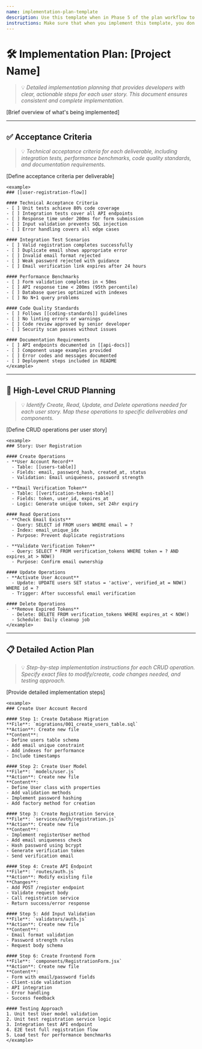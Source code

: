 ```yaml
---
name: implementation-plan-template
description: Use this template when in Phase 5 of the plan workflow to create detailed implementation plans with acceptance criteria, CRUD operations, and step-by-step action plans for each user story.
instructions: Make sure that when you implement this template, you don't include these instructions or any other front matter from this template in your work. Output should always and only be the markdown part outside of the front matter. Never include any tags like <example>, <commentary>, or similar tags - these serve only to increase clarity about implementation. Always use single [ ] brackets to indicate instructions the implementer should follow. When referencing other documents from this project, use wikilinks format [[filename-wl-example]] to reference them. Do not include the file extension or path.
---
```

# 🛠️ Implementation Plan: [Project Name]
> 💡 *Detailed implementation planning that provides developers with clear, actionable steps for each user story. This document ensures consistent and complete implementation.*

[Brief overview of what's being implemented]

---

## ✅ Acceptance Criteria
> 💡 *Technical acceptance criteria for each deliverable, including integration tests, performance benchmarks, code quality standards, and documentation requirements.*

[Define acceptance criteria per deliverable]

```
<example>
### [[user-registration-flow]]

#### Technical Acceptance Criteria
- [ ] Unit tests achieve 80% code coverage
- [ ] Integration tests cover all API endpoints
- [ ] Response time under 200ms for form submission
- [ ] Input validation prevents SQL injection
- [ ] Error handling covers all edge cases

#### Integration Test Scenarios
- [ ] Valid registration completes successfully
- [ ] Duplicate email shows appropriate error
- [ ] Invalid email format rejected
- [ ] Weak password rejected with guidance
- [ ] Email verification link expires after 24 hours

#### Performance Benchmarks
- [ ] Form validation completes in < 50ms
- [ ] API response time < 200ms (95th percentile)
- [ ] Database queries optimized with indexes
- [ ] No N+1 query problems

#### Code Quality Standards
- [ ] Follows [[coding-standards]] guidelines
- [ ] No linting errors or warnings
- [ ] Code review approved by senior developer
- [ ] Security scan passes without issues

#### Documentation Requirements
- [ ] API endpoints documented in [[api-docs]]
- [ ] Component usage examples provided
- [ ] Error codes and messages documented
- [ ] Deployment steps included in README
</example>
```

---

## 🔧 High-Level CRUD Planning
> 💡 *Identify Create, Read, Update, and Delete operations needed for each user story. Map these operations to specific deliverables and components.*

[Define CRUD operations per user story]

```
<example>
### Story: User Registration

#### Create Operations
- **User Account Record**
  - Table: [[users-table]]
  - Fields: email, password_hash, created_at, status
  - Validation: Email uniqueness, password strength
  
- **Email Verification Token**
  - Table: [[verification-tokens-table]]
  - Fields: token, user_id, expires_at
  - Logic: Generate unique token, set 24hr expiry

#### Read Operations
- **Check Email Exists**
  - Query: SELECT id FROM users WHERE email = ?
  - Index: email_unique_idx
  - Purpose: Prevent duplicate registrations

- **Validate Verification Token**
  - Query: SELECT * FROM verification_tokens WHERE token = ? AND expires_at > NOW()
  - Purpose: Confirm email ownership

#### Update Operations
- **Activate User Account**
  - Update: UPDATE users SET status = 'active', verified_at = NOW() WHERE id = ?
  - Trigger: After successful email verification
  
#### Delete Operations
- **Remove Expired Tokens**
  - Delete: DELETE FROM verification_tokens WHERE expires_at < NOW()
  - Schedule: Daily cleanup job
</example>
```

---

## 📋 Detailed Action Plan
> 💡 *Step-by-step implementation instructions for each CRUD operation. Specify exact files to modify/create, code changes needed, and testing approach.*

[Provide detailed implementation steps]

```
<example>
### Create User Account Record

#### Step 1: Create Database Migration
**File**: `migrations/001_create_users_table.sql`
**Action**: Create new file
**Content**:
- Define users table schema
- Add email unique constraint
- Add indexes for performance
- Include timestamps

#### Step 2: Create User Model
**File**: `models/user.js`
**Action**: Create new file
**Content**:
- Define User class with properties
- Add validation methods
- Implement password hashing
- Add factory method for creation

#### Step 3: Create Registration Service
**File**: `services/auth/registration.js`
**Action**: Create new file
**Content**:
- Implement registerUser method
- Add email uniqueness check
- Hash password using bcrypt
- Generate verification token
- Send verification email

#### Step 4: Create API Endpoint
**File**: `routes/auth.js`
**Action**: Modify existing file
**Changes**:
- Add POST /register endpoint
- Validate request body
- Call registration service
- Return success/error response

#### Step 5: Add Input Validation
**File**: `validators/auth.js`
**Action**: Create new file
**Content**:
- Email format validation
- Password strength rules
- Request body schema

#### Step 6: Create Frontend Form
**File**: `components/RegistrationForm.jsx`
**Action**: Create new file
**Content**:
- Form with email/password fields
- Client-side validation
- API integration
- Error handling
- Success feedback

#### Testing Approach
1. Unit test User model validation
2. Unit test registration service logic
3. Integration test API endpoint
4. E2E test full registration flow
5. Load test for performance benchmarks
</example>
```
